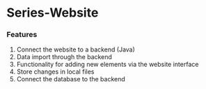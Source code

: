 # Series-Website
### Features
1. Connect the website to a backend (Java)
2. Data import through the backend
3. Functionality for adding new elements via the website interface
4. Store changes in local files
5. Connect the database to the backend